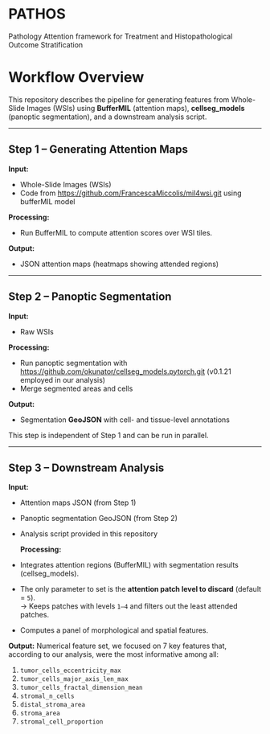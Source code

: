 # PATHOS
Pathology Attention framework for Treatment and Histopathological Outcome Stratification

# Workflow Overview

This repository describes the pipeline for generating features from Whole-Slide Images (WSIs) using **BufferMIL** (attention maps), **cellseg_models** (panoptic segmentation), and a downstream analysis script.

---

## Step 1 – Generating Attention Maps

**Input:**
- Whole-Slide Images (WSIs)  
- Code from https://github.com/FrancescaMiccolis/mil4wsi.git using bufferMIL model

**Processing:**
- Run BufferMIL to compute attention scores over WSI tiles.

**Output:**
- JSON attention maps (heatmaps showing attended regions)

---

## Step 2 – Panoptic Segmentation

**Input:**
- Raw WSIs

**Processing:**
- Run panoptic segmentation with https://github.com/okunator/cellseg_models.pytorch.git (v0.1.21 employed in our analysis)
- Merge segmented areas and cells

**Output:**
- Segmentation **GeoJSON** with cell- and tissue-level annotations

This step is independent of Step 1 and can be run in parallel.

---

## Step 3 – Downstream Analysis

**Input:**
- Attention maps JSON (from Step 1)  
- Panoptic segmentation GeoJSON (from Step 2)  
- Analysis script provided in this repository

  **Processing:**
- Integrates attention regions (BufferMIL) with segmentation results (cellseg_models).
- The only parameter to set is the **attention patch level to discard** (default = `5`).  
  → Keeps patches with levels `1–4` and filters out the least attended patches.
- Computes a panel of morphological and spatial features.

**Output:**
Numerical feature set, we focused on 7 key features that, according to our analysis, were the most informative among all:

1. `tumor_cells_eccentricity_max`  
2. `tumor_cells_major_axis_len_max`  
3. `tumor_cells_fractal_dimension_mean`  
4. `stromal_n_cells`  
5. `distal_stroma_area`  
6. `stroma_area`  
7. `stromal_cell_proportion`

